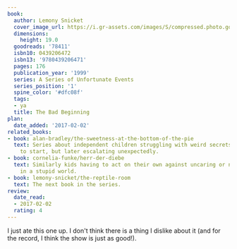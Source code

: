 ```yaml
---
book:
  author: Lemony Snicket
  cover_image_url: https://i.gr-assets.com/images/S/compressed.photo.goodreads.com/books/1436737029l/78411._SX98_.jpg
  dimensions:
    height: 19.0
  goodreads: '78411'
  isbn10: 0439206472
  isbn13: '9780439206471'
  pages: 176
  publication_year: '1999'
  series: A Series of Unfortunate Events
  series_position: '1'
  spine_color: '#dfc08f'
  tags:
  - ya
  title: The Bad Beginning
plan:
  date_added: '2017-02-02'
related_books:
- book: alan-bradley/the-sweetness-at-the-bottom-of-the-pie
  text: Series about independent children struggling with weird secrets. Both slow
    to start, but later escalating unexpectedly.
- book: cornelia-funke/herr-der-diebe
  text: Similarly kids having to act on their own against uncaring or negligent adults,
    in a stupid world.
- book: lemony-snicket/the-reptile-room
  text: The next book in the series.
review:
  date_read:
  - 2017-02-02
  rating: 4
---
```


I just ate this one up. I don't think there is a thing I dislike about it (and for the record, I think
the show is just as good!).
